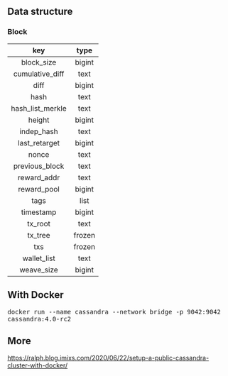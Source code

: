 ## Data structure

### Block

**key**|**type**
:-----:|:-----:
block\_size| bigint
cumulative\_diff| text
diff| bigint
hash| text
hash\_list\_merkle| text
height| bigint
indep\_hash| text
last\_retarget| bigint
nonce| text
previous\_block| text
reward\_addr| text
reward\_pool| bigint
tags| list
timestamp| bigint
tx\_root| text
tx\_tree| frozen
txs| frozen
wallet\_list| text
weave\_size| bigint

## With Docker

<kbd>docker run --name cassandra --network bridge -p 9042:9042 cassandra:4.0-rc2</kbd>


## More

https://ralph.blog.imixs.com/2020/06/22/setup-a-public-cassandra-cluster-with-docker/
